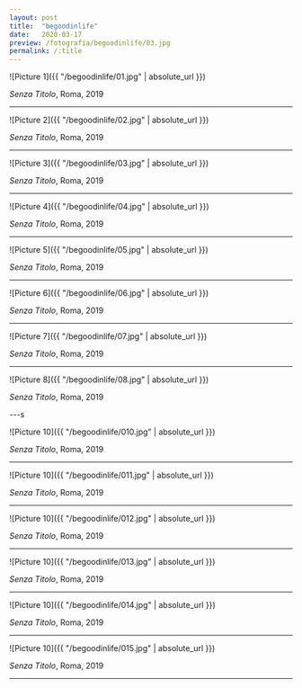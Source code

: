 ```yaml
---
layout: post
title:  "begoodinlife"
date:   2020-03-17
preview: /fotografia/begoodinlife/03.jpg
permalink: /:title
---
```


![Picture 1]({{ "/begoodinlife/01.jpg" | absolute_url }})

_Senza Titolo_, Roma, 2019

---

![Picture 2]({{ "/begoodinlife/02.jpg" | absolute_url }})

_Senza Titolo_, Roma, 2019

---

![Picture 3]({{ "/begoodinlife/03.jpg" | absolute_url }})

_Senza Titolo_, Roma, 2019

---

![Picture 4]({{ "/begoodinlife/04.jpg" | absolute_url }})

_Senza Titolo_, Roma, 2019

---

![Picture 5]({{ "/begoodinlife/05.jpg" | absolute_url }})

_Senza Titolo_, Roma, 2019

---

![Picture 6]({{ "/begoodinlife/06.jpg" | absolute_url }})

_Senza Titolo_, Roma, 2019

---

![Picture 7]({{ "/begoodinlife/07.jpg" | absolute_url }})

_Senza Titolo_, Roma, 2019

---
![Picture 8]({{ "/begoodinlife/08.jpg" | absolute_url }})

_Senza Titolo_, Roma, 2019

---s

![Picture 10]({{ "/begoodinlife/010.jpg" | absolute_url }})

_Senza Titolo_, Roma, 2019

---

![Picture 10]({{ "/begoodinlife/011.jpg" | absolute_url }})

_Senza Titolo_, Roma, 2019

---

![Picture 10]({{ "/begoodinlife/012.jpg" | absolute_url }})

_Senza Titolo_, Roma, 2019

---

![Picture 10]({{ "/begoodinlife/013.jpg" | absolute_url }})

_Senza Titolo_, Roma, 2019

---

![Picture 10]({{ "/begoodinlife/014.jpg" | absolute_url }})

_Senza Titolo_, Roma, 2019

---

![Picture 10]({{ "/begoodinlife/015.jpg" | absolute_url }})

_Senza Titolo_, Roma, 2019

---